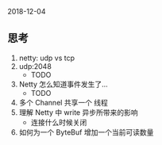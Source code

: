 2018-12-04

## 思考
1. netty: udp vs tcp
2. udp:2048
    - TODO
3. Netty 怎么知道事件发生了...
    - TODO
4. 多个 Channel 共享一个 线程
4. 理解 Netty 中 write 异步所带来的影响
    - 连接什么时候关闭
5. 如何为一个 ByteBuf 增加一个当前可读数量